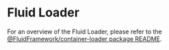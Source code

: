 # Fluid Loader

For an overview of the Fluid Loader, please refer to the [@FluidFramework/container-loader package README](container-loader/README.md).
